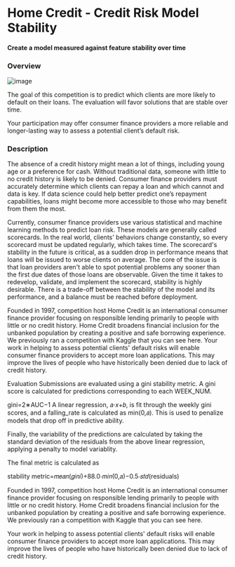 # Home Credit - Credit Risk Model Stability
#### Create a model measured against feature stability over time


### Overview

![image](https://github.com/bromotdi/kaggle-competitions/assets/80320446/84269e8b-d539-4682-bfab-ab1519b54978)

The goal of this competition is to predict which clients are more likely to default on their loans. The evaluation will favor solutions that are stable over time.

Your participation may offer consumer finance providers a more reliable and longer-lasting way to assess a potential client’s default risk.

### Description
The absence of a credit history might mean a lot of things, including young age or a preference for cash. Without traditional data, someone with little to no credit history is likely to be denied. Consumer finance providers must accurately determine which clients can repay a loan and which cannot and data is key. If data science could help better predict one’s repayment capabilities, loans might become more accessible to those who may benefit from them the most.

Currently, consumer finance providers use various statistical and machine learning methods to predict loan risk. These models are generally called scorecards. In the real world, clients' behaviors change constantly, so every scorecard must be updated regularly, which takes time. The scorecard's stability in the future is critical, as a sudden drop in performance means that loans will be issued to worse clients on average. The core of the issue is that loan providers aren't able to spot potential problems any sooner than the first due dates of those loans are observable. Given the time it takes to redevelop, validate, and implement the scorecard, stability is highly desirable. There is a trade-off between the stability of the model and its performance, and a balance must be reached before deployment.

Founded in 1997, competition host Home Credit is an international consumer finance provider focusing on responsible lending primarily to people with little or no credit history. Home Credit broadens financial inclusion for the unbanked population by creating a positive and safe borrowing experience. We previously ran a competition with Kaggle that you can see here.
Your work in helping to assess potential clients' default risks will enable consumer finance providers to accept more loan applications. This may improve the lives of people who have historically been denied due to lack of credit history.

Evaluation
Submissions are evaluated using a gini stability metric. A gini score is calculated for predictions corresponding to each WEEK_NUM.

gini=2∗AUC−1
A linear regression, 𝑎⋅𝑥+𝑏, is fit through the weekly gini scores, and a falling_rate is calculated as min(0,𝑎). This is used to penalize models that drop off in predictive ability.

Finally, the variability of the predictions are calculated by taking the standard deviation of the residuals from the above linear regression, applying a penalty to model variablity.

The final metric is calculated as

stability metric=𝑚𝑒𝑎𝑛(𝑔𝑖𝑛𝑖)+88.0⋅𝑚𝑖𝑛(0,𝑎)−0.5⋅𝑠𝑡𝑑(residuals)


Founded in 1997, competition host Home Credit is an international consumer finance provider focusing on responsible lending primarily to people with little or no credit history. Home Credit broadens financial inclusion for the unbanked population by creating a positive and safe borrowing experience. We previously ran a competition with Kaggle that you can see here.

Your work in helping to assess potential clients' default risks will enable consumer finance providers to accept more loan applications. This may improve the lives of people who have historically been denied due to lack of credit history.
